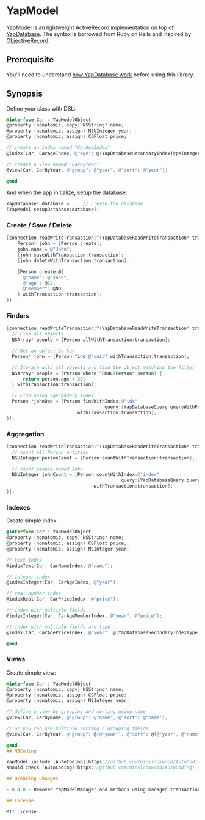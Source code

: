 # YapModel

YapModel is an lightweight ActiveRecord implementation on top of [YapDatabase](https://github.com/yaptv/YapDatabase).
The syntax is borrowed from Ruby on Rails and inspired by [ObjectiveRecord](https://github.com/mneorr/ObjectiveRecord).

## Prerequisite

You'll need to understand [how YapDatabase work](https://github.com/yaptv/YapDatabase/wiki) before using this library.

## Synopsis

Define your class with DSL:

```objective-c
@interface Car : YapModelObject
@property (nonatomic, copy) NSString* name;
@property (nonatomic, assign) NSUInteger year;
@property (nonatomic, assign) CGFloat price;

// create an index named "CarAgeIndex"
@index(Car, CarAgeIndex, @"age": @(YapDatabaseSecondaryIndexTypeInteger));

// create a view named "CarByYear"
@view(Car, CarByYear, @"group": @"year", @"sort": @"year");

@end
```

And when the app initialize, setup the database:

```objective-c
YapDatabase* database = ... // create the database
[YapModel setupDatabase:database];
```

### Create / Save / Delete

```objective-c
[connection readWriteTransaction:^(YapDatabaseReadWriteTransaction* transaction){
    Person* john = [Person create];
    john.name = @"John";
    [john saveWithTransaction:transaction];
    [john deleteWithTransaction:transaction];

    [Person create:@{
      @"name": @"John",
      @"age": @12,
      @"member": @NO
    } withTransaction:transaction];
}];
```

### Finders

```objective-c
[connection readWriteTransaction:^(YapDatabaseReadWriteTransaction* transaction){
  // Find all objects
  NSArray* people = [Person allWithTransaction:transaction];

  // Get an object by key
  Person* john = [Person find:@"uuid" withTransaction:transaction];

  // Iterate with all objects and find the object matching the filter
  NSArray* people = [Person where:^BOOL(Person* person) {
      return person.age < 30;
  } withTransaction:transaction];

  // Find using Sgecondary Index
  Person *johnDoe = [Person findWithIndex:@"idx"
                                    query:[YapDatabaseQuery queryWithFormat:@"WHERE name == ? AND surname == ?", @"John", @"Doe"]
                          withTransaction:transaction];
}];

```

### Aggregation

```objective-c
[connection readWriteTransaction:^(YapDatabaseReadWriteTransaction* transaction){
  // count all Person entities
  NSUInteger personCount = [Person countWithTransaction:transaction];

  // count people named John
  NSUInteger johnCount = [Person countWithIndex:@"index"
                                          query:[YapDatabaseQuery queryWithFormat:@"WHERE name = 'John'"]
                                withTransaction:transaction];
}];
```

### Indexes

Create simple index:

```objective-c
@interface Car : YapModelObject
@property (nonatomic, copy) NSString* name;
@property (nonatomic, assign) CGFloat price;
@property (nonatomic, assign) NSInteger year;

// text index
@indexText(Car, CarNameIndex, @"name");

// integer index
@indexInteger(Car, CarAgeIndex, @"year");

// real number index
@indexReal(Car, CarPriceIndex, @"price");

// index with multiple fields
@indexInteger(Car, CarAgeMemberIndex, @"year", @"price");

// index with multiple fields and type
@index(Car, CarAgePriceIndex, @"year": @(YapDatabaseSecondaryIndexTypeInteger), @"price": @(YapDatabaseSecondaryIndexTypeReal));

@end
```

### Views

Create simple view:

```objective-c
@interface Car : YapModelObject
@property (nonatomic, copy) NSString* name;
@property (nonatomic, assign) CGFloat price;
@property (nonatomic, assign) NSInteger year;

// define a view by grouping and sorting using name
@view(Car, CarByName, @"group": @"name", @"sort": @"name");

// or you can use multiple sorting / grouping fields
@view(Car, CarByYear, @"group": @[@"year"], @"sort": @[@"year", @"name"]);

@end
## NSCoding

YapModel include [AutoCoding](https://github.com/nicklockwood/AutoCoding) for automatic NSCoding. This should just work but you
should check [AutoCoding](https://github.com/nicklockwood/AutoCoding) to understand how it work, and override the NSCoding/NSCopying methods if needed.

## Breaking Changes

- 0.4.0 - Removed YapModelManager and methods using managed transactions.

## License

MIT License.
